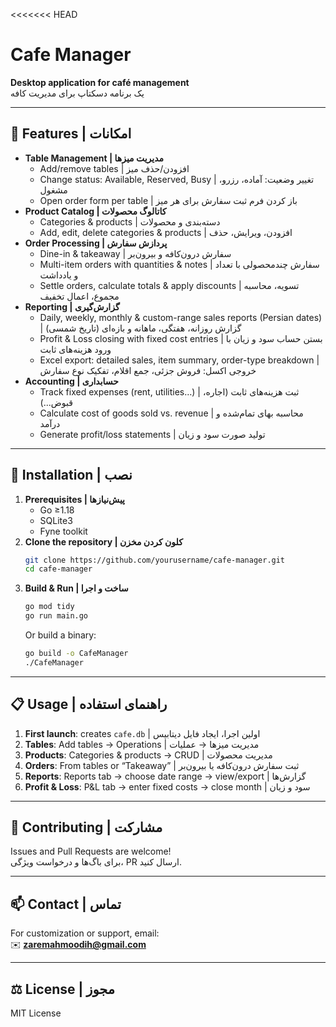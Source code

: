 <<<<<<< HEAD
# Cafe Manager

**Desktop application for café management**  
یک برنامه دسکتاپ برای مدیریت کافه

---

## 🌟 Features | امکانات  
- **Table Management | مدیریت میزها**  
  - Add/remove tables | افزودن/حذف میز  
  - Change status: Available, Reserved, Busy | تغییر وضعیت: آماده، رزرو، مشغول  
  - Open order form per table | باز کردن فرم ثبت سفارش برای هر میز  
- **Product Catalog | کاتالوگ محصولات**  
  - Categories & products | دسته‌بندی و محصولات  
  - Add, edit, delete categories & products | افزودن، ویرایش، حذف  
- **Order Processing | پردازش سفارش**  
  - Dine-in & takeaway | سفارش درون‌کافه و بیرون‌بر  
  - Multi-item orders with quantities & notes | سفارش چندمحصولی با تعداد و یادداشت  
  - Settle orders, calculate totals & apply discounts | تسویه، محاسبه مجموع، اعمال تخفیف  
- **Reporting | گزارش‌گیری**  
  - Daily, weekly, monthly & custom-range sales reports (Persian dates) | گزارش روزانه، هفتگی، ماهانه و بازه‌ای (تاریخ شمسی)  
  - Profit & Loss closing with fixed cost entries | بستن حساب سود و زیان با ورود هزینه‌های ثابت  
  - Excel export: detailed sales, item summary, order-type breakdown | خروجی اکسل: فروش جزئی، جمع اقلام، تفکیک نوع سفارش  
- **Accounting | حسابداری**  
  - Track fixed expenses (rent, utilities…) | ثبت هزینه‌های ثابت (اجاره، قبوض...)  
  - Calculate cost of goods sold vs. revenue | محاسبه بهای تمام‌شده و درآمد  
  - Generate profit/loss statements | تولید صورت سود و زیان  

---

## 🚀 Installation | نصب  
1. **Prerequisites | پیش‌نیازها**  
   - Go ≥1.18  
   - SQLite3  
   - Fyne toolkit  
2. **Clone the repository | کلون کردن مخزن**  
   ```bash
   git clone https://github.com/yourusername/cafe-manager.git
   cd cafe-manager
   ```  
3. **Build & Run | ساخت و اجرا**  
   ```bash
   go mod tidy
   go run main.go
   ```  
   Or build a binary:  
   ```bash
   go build -o CafeManager
   ./CafeManager
   ```  

---

## 📋 Usage | راهنمای استفاده  
1. **First launch**: creates `cafe.db` | اولین اجرا، ایجاد فایل دیتابیس  
2. **Tables**: Add tables → Operations | مدیریت میزها → عملیات  
3. **Products**: Categories & products → CRUD | مدیریت محصولات  
4. **Orders**: From tables or “Takeaway” | ثبت سفارش درون‌کافه یا بیرون‌بر  
5. **Reports**: Reports tab → choose date range → view/export | گزارش‌ها  
6. **Profit & Loss**: P&L tab → enter fixed costs → close month | سود و زیان  

---

## 🤝 Contributing | مشارکت  
Issues and Pull Requests are welcome!  
برای باگ‌ها و درخواست ویژگی، PR ارسال کنید.

---

## 📫 Contact | تماس  
For customization or support, email:  
✉️ **zaremahmoodih@gmail.com**

---

## ⚖️ License | مجوز  
MIT License  
